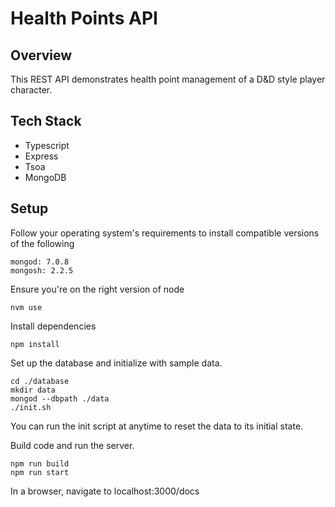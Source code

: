 # Health Points API

## Overview

This REST API demonstrates health point management of a D&D style player character.

## Tech Stack

- Typescript
- Express
- Tsoa
- MongoDB

## Setup

Follow your operating system's requirements to install compatible versions of the following

```
mongod: 7.0.8
mongosh: 2.2.5
```

Ensure you're on the right version of node

```
nvm use
```

Install dependencies

```
npm install
```

Set up the database and initialize with sample data.

```
cd ./database
mkdir data
mongod --dbpath ./data
./init.sh
```

You can run the init script at anytime to reset the data to its initial state.

Build code and run the server.

```
npm run build
npm run start
```

In a browser, navigate to localhost:3000/docs
